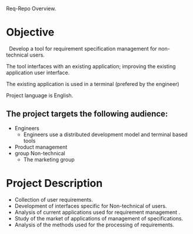 
Req-Repo Overview.

# Objective
 
Develop a tool for requirement specification management for non-technical users. 

The tool interfaces with an existing application; improving the existing application user interface.

The existing application is used in a terminal (prefered by the engineer) 

Project language is English. 

## The project targets the following audience:
* Engineers
    * Engineers use a distributed development model and terminal based tools
* Product management
* group Non-technical
    * The marketing group

# Project Description

* Collection of user requirements.
* Development of interfaces specific for Non-technical of users.
* Analysis of current applications used for requirement management .
* Study of the market of applications of management of specifications.
* Analysis of the methods used for the processing of requirements.


